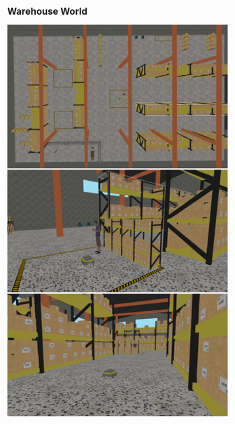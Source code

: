 ## Warehouse World

<img src="warehouse/warehouse_world.png">

<img src="warehouse/worker.png">

<img src="warehouse/shelves.png">